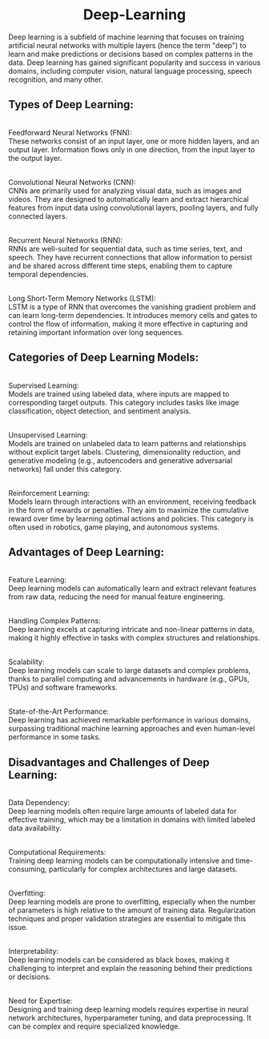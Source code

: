 <center><h1>Deep-Learning</h1></center>

Deep learning is a subfield of machine learning that focuses on training artificial neural networks with multiple layers (hence the term "deep") to learn and make predictions or decisions based on complex patterns in the data. Deep learning has gained significant popularity and success in various domains, including computer vision, natural language processing, speech recognition, and many other.

## Types of Deep Learning:

<br>Feedforward Neural Networks (FNN):</br> These networks consist of an input layer, one or more hidden layers, and an output layer. Information flows only in one direction, from the input layer to the output layer.

<br>Convolutional Neural Networks (CNN):</br> CNNs are primarily used for analyzing visual data, such as images and videos. They are designed to automatically learn and extract hierarchical features from input data using convolutional layers, pooling layers, and fully connected layers.

<br>Recurrent Neural Networks (RNN):</br> RNNs are well-suited for sequential data, such as time series, text, and speech. They have recurrent connections that allow information to persist and be shared across different time steps, enabling them to capture temporal dependencies.

<br>Long Short-Term Memory Networks (LSTM):</br> LSTM is a type of RNN that overcomes the vanishing gradient problem and can learn long-term dependencies. It introduces memory cells and gates to control the flow of information, making it more effective in capturing and retaining important information over long sequences.

## Categories of Deep Learning Models:

<br>Supervised Learning:</br> Models are trained using labeled data, where inputs are mapped to corresponding target outputs. This category includes tasks like image classification, object detection, and sentiment analysis.

<br>Unsupervised Learning:</br> Models are trained on unlabeled data to learn patterns and relationships without explicit target labels. Clustering, dimensionality reduction, and generative modeling (e.g., autoencoders and generative adversarial networks) fall under this category.

<br>Reinforcement Learning:</br> Models learn through interactions with an environment, receiving feedback in the form of rewards or penalties. They aim to maximize the cumulative reward over time by learning optimal actions and policies. This category is often used in robotics, game playing, and autonomous systems.

## Advantages of Deep Learning:

<br>Feature Learning:</br> Deep learning models can automatically learn and extract relevant features from raw data, reducing the need for manual feature engineering.

<br>Handling Complex Patterns:</br> Deep learning excels at capturing intricate and non-linear patterns in data, making it highly effective in tasks with complex structures and relationships.

<br>Scalability:</br> Deep learning models can scale to large datasets and complex problems, thanks to parallel computing and advancements in hardware (e.g., GPUs, TPUs) and software frameworks.

<br>State-of-the-Art Performance:</br> Deep learning has achieved remarkable performance in various domains, surpassing traditional machine learning approaches and even human-level performance in some tasks.

## Disadvantages and Challenges of Deep Learning:

<br>Data Dependency:</br> Deep learning models often require large amounts of labeled data for effective training, which may be a limitation in domains with limited labeled data availability.

<br>Computational Requirements:</br> Training deep learning models can be computationally intensive and time-consuming, particularly for complex architectures and large datasets.

<br>Overfitting:</br> Deep learning models are prone to overfitting, especially when the number of parameters is high relative to the amount of training data. Regularization techniques and proper validation strategies are essential to mitigate this issue.

<br>Interpretability:</br> Deep learning models can be considered as black boxes, making it challenging to interpret and explain the reasoning behind their predictions or decisions.

<br>Need for Expertise:</br> Designing and training deep learning models requires expertise in neural network architectures, hyperparameter tuning, and data preprocessing. It can be complex and require specialized knowledge.

